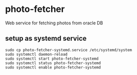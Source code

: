 # photo-fetcher

Web service for fetching photos from oracle DB

## setup as systemd service

```
sudo cp photo-fetcher-systemd.service /etc/systemd/system
sudo systemctl daemon-reload
sudo systemctl start photo-fetcher-systemd
sudo systemctl status photo-fetcher-systemd
sudo systemctl enable photo-fetcher-systemd
```
